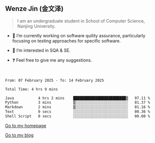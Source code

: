 ## Wenze Jin (金文泽)

> I am an undergraduate student in School of Computer Science, Nanjing University.

- 🔭 I’m currently working on software quility assurance, particularly focusing on testing approaches for specific software.
  
- 🌱 I’m interested in SQA & SE.
  
- ❓ Feel free to give me any suggestions.  

<br>  

<!--START_SECTION:waka-->

```txt
From: 07 February 2025 - To: 14 February 2025

Total Time: 4 hrs 9 mins

Java           4 hrs 2 mins    ████████████████████████▒   97.11 %
Python         3 mins          ▒░░░░░░░░░░░░░░░░░░░░░░░░   01.37 %
Markdown       2 mins          ▒░░░░░░░░░░░░░░░░░░░░░░░░   01.16 %
Text           0 secs          ░░░░░░░░░░░░░░░░░░░░░░░░░   00.36 %
Shell Script   0 secs          ░░░░░░░░░░░░░░░░░░░░░░░░░   00.00 %
```

<!--END_SECTION:waka-->

[Go to my homepage](https://wenzejin.github.io)

[Go to my blog](https://wenzejin.notion.site/Wenze-Jin-s-Blog-1635e9fa7b6d80b3adcedfacc74aa717?pvs=4)
